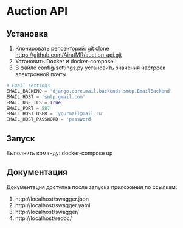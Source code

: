 # Auction API

## Установка
1. Клонировать репозиторий: git clone https://github.com/AiratMR/auction_api.git
2. Установить Docker и docker-compose.
3. В файле config/settings.py установить значения настроек электронной почты:

```python
# Email settings
EMAIL_BACKEND = 'django.core.mail.backends.smtp.EmailBackend'
EMAIL_HOST = 'smtp.gmail.com'
EMAIL_USE_TLS = True
EMAIL_PORT = 587
EMAIL_HOST_USER = 'yourmail@mail.ru'
EMAIL_HOST_PASSWORD = 'password'
```

## Запуск

Выполнить команду: docker-compose up

## Документация

Документация доступна после запуска приложения по ссылкам:
  1. http://localhost/swagger.json
  2. http://localhost/swagger.yaml
  3. http://localhost/swagger/
  4. http://localhost/redoc/
